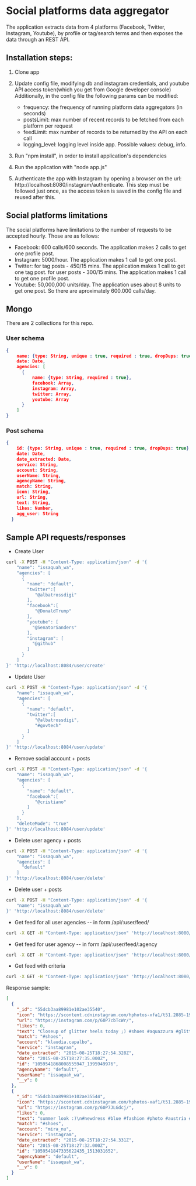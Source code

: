 Social platforms data aggregator
==============================

The application extracts data from 4 platforms (Facebook, Twitter, Instagram, Youtube), by profile or tag/search terms and then exposes the data through an REST API.

## Installation steps:

1. Clone app
2. Update config file, modifying db and instagram credentials, and youtube API access token(which you get from Google developer console)
   Additionally, in the config file the following params can be modified:
   - frequency: the frequency of running platform data aggregators (in seconds)
   - postsLimit: max number of recent records to be fetched from each platform per request
   - feedLimit: max number of records to be returned by the API on each call
   - logging_level: logging level inside app. Possible values: debug, info.
   
3. Run "npm install", in order to install application's dependencies
4. Run the application with "node app.js"
5. Authenticate the app with Instagram by opening a browser on the url: http://localhost:8080/instagram/authenticate. This step must be followed just once, as the access token is saved in the config file and reused after this.

## Social platforms limitations

The social platforms have limitations to the number of requests to be accepted hourly. Those are as follows:

- Facebook: 600 calls/600 seconds. The application makes 2 calls to get one profile post.
- Instagram: 5000/hour. The application makes 1 call to get one post.
- Twitter: for tag posts  - 450/15 mins. The application makes 1 call to get one tag post.
		 for user posts - 300/15 mins. The application makes 1 call to get one profile post.
- Youtube: 50,000,000 units/day. The application uses about 8 units to get one post. So there are aproximately 600.000 calls/day.

## Mongo 

There are 2 collections for this repo.  

### User schema
```json
{
    name: {type: String, unique : true, required : true, dropDups: true},
    date: Date,
    agencies: [
      {
          name: {type: String, required : true},
          facebook: Array,
          instagram: Array,
          twitter: Array,
          youtube: Array
      }
    ]
}
```

### Post schema
```json
{
    id: {type: String, unique : true, required : true, dropDups: true},
    date: Date,
    date_extracted: Date,
    service: String,
    account: String,
    userName: String,
    agencyName: String,
    match: String,
    icon: String,
    url: String,
    text: String,
    likes: Number,
    agg_user: String
  }
```

## Sample API requests/responses


- Create User
```sh
curl -X POST -H "Content-Type: application/json" -d '{
    "name": "issaquah_wa",
    "agencies": [
      {
        "name": "default",
        "twitter":[
           "@albatrossdigi"
        ],
        "facebook":[
           "@DonaldTrump"
        ],
        "youtube": [
          "@SenatorSanders"
        ],
        "instagram": [
          "@github"
        ]
      }
    ]
}' 'http://localhost:8084/user/create'
```

- Update User
```sh
curl -X POST -H "Content-Type: application/json" -d '{
    "name": "issaquah_wa",
    "agencies": [
      {
        "name": "default",
        "twitter":[
           "@albatrossdigi",
           "#govtech"
        ]
      }
    ]
}' 'http://localhost:8084/user/update'
```

- Remove social account + posts
```sh
curl -X POST -H "Content-Type: application/json" -d '{
    "name": "issaquah_wa",
    "agencies": [
      {
        "name": "default",
        "facebook":[
           "@cristiano"
        ]
      }
    ],
    "deleteMode": "true"
}' 'http://localhost:8084/user/update'
```

- Delete user agency + posts
```sh
curl -X POST -H "Content-Type: application/json" -d '{
    "name": "issaquah_wa",
    "agencies": [
      "default"
    ]
}' 'http://localhost:8084/user/delete'
```

- Delete user + posts
```sh
curl -X POST -H "Content-Type: application/json" -d '{
    "name": "issaquah_wa"
}' 'http://localhost:8084/user/delete'
```

- Get feed for all user agencies
-- in form /api/:user/feed/
```sh
curl -X GET -H "Content-Type: application/json" 'http://localhost:8080/api/issaquah_wa/feed'
```

- Get feed for user agency
-- in form /api/:user/feed/:agency
```sh
curl -X GET -H "Content-Type: application/json" 'http://localhost:8080/api/issaquah_wa/feed/default'
```

- Get feed with criteria
```sh
curl -X GET -H "Content-Type: application/json" 'http://localhost:8080/api/issaquah_wa/feed/default?services[]=facebook'
```

Response sample:

```json
[
  {
    "_id": "55dcb3aa89981e102ae35540",
    "icon": "https://scontent.cdninstagram.com/hphotos-xfa1/t51.2885-19/s150x150/11429711_791379507647513_837496278_a.jpg",
    "url": "https://instagram.com/p/60P7cbTcWr/",
    "likes": 0,
    "text": "Closeup of glitter heels today ;) #shoes #aquazzura #glitter #shoeholic #shoeaholic #metallic #opentoe #shoeaddict #shoeaddiction #shoeobsessed #shoequeen #iloveshoes #highheels #heels #stilettos #feet #foot #prettyfeet #prettytoes #footmodel #fashion #fashionista #personalstyle #fashionblog #fashionblogger #fashionaddict #fashionobsessed #confessionsofafashionista",
    "match": "#shoes",
    "account": "klaudia.capalbo",
    "service": "instagram",
    "date_extracted": "2015-08-25T18:27:54.328Z",
    "date": "2015-08-25T18:27:35.000Z",
    "id": "1059541868008555947_1395949976",
    "agencyName": "default",
    "userName": "issaquah_wa",
    "__v": 0
  },
  {
    "_id": "55dcb3aa89981e102ae35544",
    "icon": "https://scontent.cdninstagram.com/hphotos-xaf1/t51.2885-19/s150x150/11848818_967832496572791_1103586277_a.jpg",
    "url": "https://instagram.com/p/60P7JLGdcj/",
    "likes": 0,
    "text": "summer look :)\n#newdress #blue #fashion #photo #austria #lake #tristach #water #longhair #longhairdontcare #lookbook #black #shoes #mango #outfitoftheday #photograph",
    "match": "#shoes",
    "account": "mira_nu",
    "service": "instagram",
    "date_extracted": "2015-08-25T18:27:54.331Z",
    "date": "2015-08-25T18:27:32.000Z",
    "id": "1059541847335622435_1513031652",
    "agencyName": "default",
    "userName": "issaquah_wa",
    "__v": 0
  }
]
```
